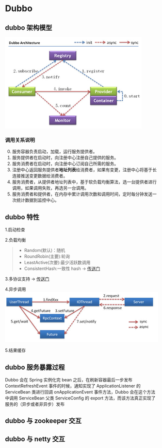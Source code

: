 # Dubbo

## dubbo 架构模型

![dubbo架构模型](../.vuepress/public/javadubboarchitecture.jpg)

### 调用关系说明

0. 服务容器负责启动，加载，运行服务提供者。
1. 服务提供者在启动时，向注册中心注册自己提供的服务。
1. 服务消费者在启动时，向注册中心订阅自己所需的服务。
1. 注册中心返回服务提供者**地址列表**给消费者，如果有变更，注册中心将基于长连接推送变更数据给消费者。
1. 服务消费者，从提供者地址列表中，基于软负载均衡算法，选一台提供者进行调用，如果调用失败，再选另一台调用。
1. 服务消费者和提供者，在内存中累计调用次数和调用时间，定时每分钟发送一次统计数据到监控中心。

## dubbo 特性

1.启动检查

2.负载均衡

> - Random(默认)：随机
> - RoundRobin(主要):轮询
> - LeastActive(次要):最少活跃数调用
> - ConsistentHash:一致性 hash -> [传送门](../points/consistentHashing.md)

3.多协议支持 -> [传送门]()

4.异步调用
![dubbo异步调用](../.vuepress/public/javadubboyibudiaoyong.png)

5.结果缓存

## dubbo 服务暴露过程

Dubbo 会在 Spring 实例化完 bean 之后，在刷新容器最后一步发布 ContextRefreshEvent 事件的时候，通知实现了 ApplicationListener 的 ServiceBean 类进行回调 onApplicationEvent 事件方法，Dubbo 会在这个方法中调用 ServiceBean 父类 ServiceConfig 的 export 方法，而该方法真正实现了服务的（异步或者非异步）发布

## dubbo 与 zookeeper 交互

## dubbo 与 netty 交互













<comment-comment/>